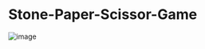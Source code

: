 # Stone-Paper-Scissor-Game
![image](https://github.com/user-attachments/assets/034beea5-a378-4cbb-ba57-aabc2b4048c5)
